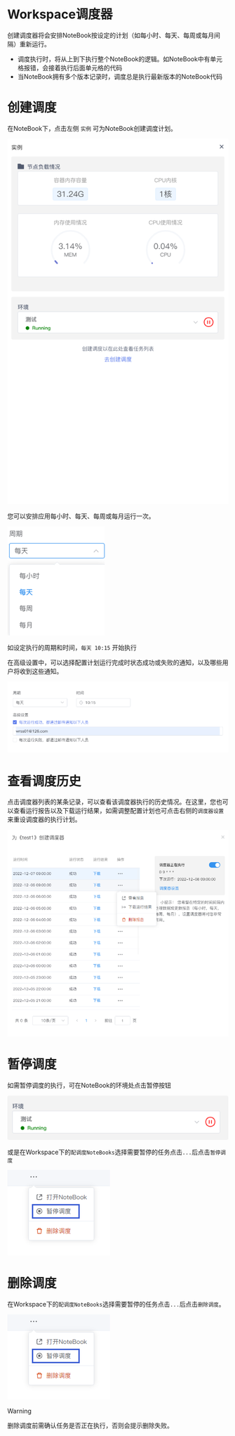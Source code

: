 # Workspace调度器

创建调度器将会安排NoteBook按设定的计划（如每小时、每天、每周或每月间隔）重新运行。

- 调度执行时，将从上到下执行整个NoteBook的逻辑。如NoteBook中有单元格报错，会接着执行后面单元格的代码
- 当NoteBook拥有多个版本记录时，调度总是执行最新版本的NoteBook代码


# 创建调度

在NoteBook下，点击左侧 `实例` 可为NoteBook创建调度计划。 


![图 1](../images/431209494049aedfe860cf5eeb6f55b31f5f075a19d6b0cfd402f413de066157.png "创建调度")  

您可以安排应用每小时、每天、每周或每月运行一次。

![图 2](../images/%E5%91%A8%E6%9C%9F%E8%AE%BE%E7%BD%AE.png)  


如设定执行的周期和时间，`每天 10:15` 开始执行

在高级设置中，可以选择配置计划运行完成时状态成功或失败的通知，以及哪些用户将收到这些通知。

 ![图 4](../images/0e6ee5c406a1012e92809ccd97b52bc6d70855abb451d5f7929ccf72aa81b1cf.png)  

# 查看调度历史

点击调度器列表的某条记录，可以查看该调度器执行的历史情况。在这里，您也可以查看运行报告以及下载运行结果，如需调整配置计划也可点击右侧的`调度器设置`来重设调度器的执行计划。

![图 1](../images/%E5%8E%86%E5%8F%B2%E8%B0%83%E5%BA%A6%E6%83%85%E5%86%B5.png)  


# 暂停调度

如需暂停调度的执行，可在NoteBook的环境处点击暂停按钮

![图 5](../images/6d62a26433aeb53865cdad1870c70e3af14aaa630f767f89c7c917ae54e66e66.png)  


或是在Workspace下的`配调度NoteBooks`选择需要暂停的任务点击`...`后点击`暂停调度`

![图 7](../images/0d80084986f269d5aec466c19770f126dbeebe758187975f1bb7519069e190ed.png)  


# 删除调度

在Workspace下的`配调度NoteBooks`选择需要暂停的任务点击`...`后点击`删除调度`。

![图 7](../images/0d80084986f269d5aec466c19770f126dbeebe758187975f1bb7519069e190ed.png)  

> [!Warning]
> 删除调度前需确认任务是否正在执行，否则会提示删除失败。













